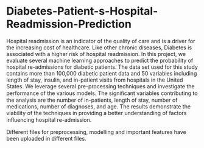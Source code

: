 # Diabetes-Patient-s-Hospital-Readmission-Prediction
Hospital readmission is an indicator of the quality of care and is a driver for the increasing cost of healthcare. Like other chronic diseases, Diabetes is associated with a higher risk of hospital readmission. In this project, we evaluate several machine learning approaches to predict the probability of hospital re-admissions for diabetic patients. The data set used for this study contains more than 100,000 diabetic patient data and 50 variables including length of stay, insulin, and in-patient visits from hospitals in the United States. We leverage several pre-processing techniques and investigate the performance of the various models. The signiﬁcant variables contributing to the analysis are the number of in-patients, length of stay, number of medications, number of diagnoses, and age. The results demonstrate the viability of the techniques in providing a better understanding of factors inﬂuencing hospital re-admission.

Different files for preprocessing, modelling and important features have been uploaded in different files.
